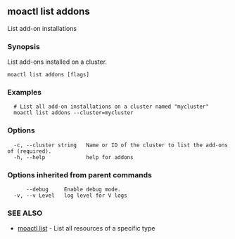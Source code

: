 ## moactl list addons

List add-on installations

### Synopsis

List add-ons installed on a cluster.

```
moactl list addons [flags]
```

### Examples

```
  # List all add-on installations on a cluster named "mycluster"
  moactl list addons --cluster=mycluster
```

### Options

```
  -c, --cluster string   Name or ID of the cluster to list the add-ons of (required).
  -h, --help             help for addons
```

### Options inherited from parent commands

```
      --debug     Enable debug mode.
  -v, --v Level   log level for V logs
```

### SEE ALSO

* [moactl list](moactl_list.md)	 - List all resources of a specific type


